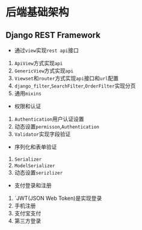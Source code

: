 # 后端基础架构

## Django REST Framework

* 通过`view`实现`rest api`接口

1. `ApiView`方式实现`api`
2. `GenericView`方式实现`api`
3. `Viewset`和`router`方式实现`api`接口和`url`配置
4. `django_filter`,`SearchFilter`,`OrderFilter`实现分页
5. 通用`mixins`

* 权限和认证

1. `Authentication`用户认证设置
2. 动态设置`permisson`,`Authentication`
3. `Validator`实现字段验证

* 序列化和表单验证

1. `Serializer`
2. `ModelSerializer`
3. 动态设置`serizlizer`

* 支付登录和注册

1. `JWT(JSON Web Token)是实现登录
2. 手机注册
3. 支付宝支付
4. 第三方登录

